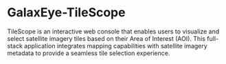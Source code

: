 # GalaxEye-TileScope
TileScope is an interactive web console that enables users to visualize and select satellite imagery tiles based on their Area of Interest (AOI). This full-stack application integrates mapping capabilities with satellite imagery metadata to provide a seamless tile selection experience.
